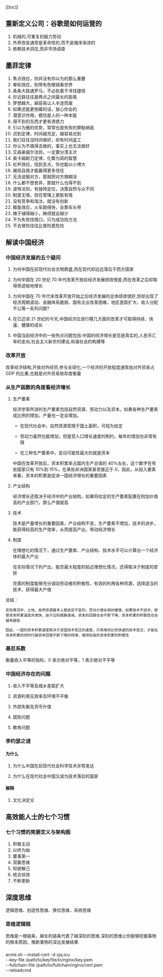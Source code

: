 [[toc]]

## 重新定义公司：谷歌是如何运营的

1. 机械的,可重复的脑力劳动
2. 外界改变通常是革命性的,而不是循序渐进的
3. 依赖技术洞见,而非市场调查

## 墨菲定律

1. 焦点效应，你并没有你以为的那么重要
2. 晕轮效应，别带有色眼镜看世界
3. 条条大路通罗马，不必执着于寻找捷径
4. 抄近路往往是两点之间最长的距离
5. 梦想越大，越容易让人半途而废
6. 如果还能更倒霉的话，放心你会的
7. 潜意识作用，模仿是人的一种本能
8. 得不到的东西才更有诱惑力
9. 引以为傲的优势，常常也是失败的罪魁祸首
10. 迟到定律，时间越充足，越容易迟到
11. 我们往往没时间做好，却有时间返工
12. 你认为不值得去做的，事实上也无法做好
13. 艾森豪威尔法则，一定要分清主次
14. 奥卡姆剃刀定律，化繁为简的智慧
15. 杠杆效应，找到支点，你也能以小博大
16. 展现自我才能赢得更多信任
17. 无法说服对方，那就把对方搞糊涂
18. 什么都不想舍弃，那就什么也得不到
19. 波特法则，有独特定位，决策自然与众不同
20. 制度无情，但在管理上更胜有情
21. 没有竞争和淘汰，就没有创新
22. 鲦鱼效应，火车跑得快，全靠车头带
23. 摊子铺得越小，麻烦就会越少
24. 不为失败找借口，只为成功找方法
25. 不去冒险往往比冒险更危险

## 解读中国经济

### 中国经济发展的五个疑问

1. 为何中国在前现代社会文明鼎盛,而在现代却远远落后于西方国家

2. 为何中国在 20 世纪 70 年代改革开放前经济发展绩效很差,而在改革之后却取得奇迹般地增长

3. 为何中国在 70 年代末改革开放开始之后经济发展的总体绩效很好,但却出现了经济周期波动、金融体系脆弱、国有企业改革困难、地区差距扩大、收入分配不公等一系列问题?

4. 在已迈进 21 世纪的今天,中国经济应进行哪几方面的改革才可取得持续、快速、健康的成长

5. 中国当前经济中的一些热点问题包括:中国的经济增长是否是真实的,人民币汇率的走向,社会主义新农村建设,和谐社会的构建等

### 改革开放

改革经济结构,开放对外经贸,参与全球化,一个经济的开放程度通常由对外贸易占 GDP 的比重,也就是对外贸易依存度衡量

### 从生产函数的角度看经济增长

1. 生产要素

   经济学家所讲的生产要素包括自然资源、劳动力以及资本。如果各种生产要素成比例的增加，产量也一定会增加。

   - 在现代社会中，自然资源受限于国土面积，可视为给定

   - 劳动力虽然也能增加，但是受人口增长速度的制约，每年的增加也非常有限

   - 在三种生产要素中，变动可能性最大的就是资本

   中国在改革开放后，资本积累率占国内生产总值的 40%左右，这个数字在有些国家只有 10%到 15%，在某些非洲国家甚至接近于 0，因此，从投入要素来看，资本的积累是促进一国经济增长的重要因素

2. 产业结构

   经济增长还取决于经济中的产业结构，如果将给定的生产要素配置在附加价值高的产业部门，那么产值就高

3. 技术

   技术是产量增长的重要因素，产业结构不变，生产要素不增加，技术的进步，能获得较高的生产效率，从而提高产出，带动经济增长

4. 制度

   在理想化的情况下，通过生产要素、产业结构、技术水平可以计算出一个经济体的最大产出

   在实际情况下的产出，能否最大程度的贴近理想化情况，还得取决于制度的安排

   完善的制度能够充分调动劳动者的积极性，有效的利用各种资源，选择适当的技术，获得最大产值

总结：

    实际情况中，土地、自然资源基本上是给定不变的，劳动力增长相对缓慢，如果技术不进步，即使资本积累速度非常快，由于边际报酬递减，资本的回报也会不断下降，资本积累的积极性也会越来越低

    因此，一国的资本积累速度取决于该国技术变迁的速度，只有维持比较快速的技术变迁，才能在资本积累的同时打破资本回报不断下降的规律，维持较高的资本积累的积极性

### 基尼系数

衡量收入平等的指标，0 表示绝对平等，1 表示绝对不平等

### 中国经济存在的问题

1. 收入不平等及城乡差距扩大

2. 资源利用无效率及环境不平衡

3. 外部失衡及货币升值

4. 腐败问题

5. 教育问题

### 李约瑟之谜

#### 为什么

1. 为什么中国在前现代社会科学技术非常发达

2. 为什么在现代社会中国又成为技术落后的国家

#### 解释

1. 文化决定论

## 高效能人士的七个习惯

### 七个习惯的简要定义与架构图

1. 积极主动
2. 以终为始
3. 要事第一
4. 双赢思维
5. 知彼解己
6. 统合综效
7. 不断更新

## 深度思维

逻辑思维、创造性思维、换位思维、系统思维

### 思维逻辑链

思维是一根链条，越长的链条代表了越深刻的思维.深刻的思维让你能够挖掘事物的根本原因，推断事物的深远发展结果.

###

acme.sh --install-cert -d xjq.icu \
--key-file /path/to/keyfile/in/nginx/key.pem \
--fullchain-file /path/to/fullchain/nginx/cert.pem \
--reloadcmd
